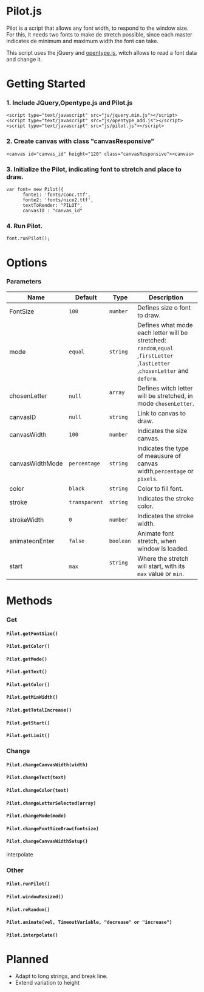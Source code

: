 # Pilot.js
Pilot is a script that allows any font width, to respond to the window size. For this, it needs two fonts to make de stretch possible, since each master indicates de minimum and maximum width the font can take. </p>

This script uses the jQuery and [opentype.js](http://opentype.js.org/), witch allows to read a font data and change it.



# Getting Started
### 1. Include JQuery,Opentype.js and Pilot.js

    <script type="text/javascript" src="js/jquery.min.js"></script> 
    <script type="text/javascript" src="js/opentype_add.js"></script>
    <script type="text/javascript" src="js/pilot.js"></script>
    

### 2. Create canvas with class "canvasResponsive"
    <canvas id="canvas_id" height="120" class="canvasResponsive"><canvas>


### 3. Initialize the Pilot, indicating font to stretch and place to draw.

    var font= new Pilot({
          fonte1: 'fonts/Conc.ttf',  
          fonte2: 'fonts/nice2.ttf', 
          textToRender: "PILOT", 
          canvasID : "canvas_id" 
          
### 4. Run Pilot.
    font.runPilot();
    
    
    

# Options
### Parameters
| Name          | Default             | Type      | Description                                                          |
|---------------|---------------------|---------------------|--------------------------------------------------------------------------------------------------------------------------------------------------------------------------------------------------------------------------------------------------------------------------------------------------------------------------------------------------------------------------------------------------------------------------------------------------------------------------------------------------------------------------------------------------------------------------------------------------------------------------------------------------------------------------------------------------------------|
| FontSize     | `100`            | `number`            | Defines size o font to draw.     |
| mode     | `equal`            | `string`            | Defines what mode each letter will be stretched: `random`,`equal` ,`firstLetter` ,`lastLetter` ,`chosenLetter` and `deform`. |
| chosenLetter     | `null`            | `array`            | Defines witch letter will be stretched, in mode `chosenLetter`.|
| canvasID     | `null`            | `string`            | Link to canvas to draw.    |
| canvasWidth     | `100`            | `number`            | Indicates the size canvas.     |
| canvasWidthMode     | `percentage`            | `string`            | Indicates the type of meausure of canvas width,`percentage` or `pixels`.    |
| color     | `black`            | `string`            | Color to fill font.     |
| stroke     | `transparent`            | `string`            | Indicates the stroke color. |
| strokeWidth     | `0`            | `number`            | Indicates the stroke width. |
| animateonEnter     | `false`            | `boolean`            | Animate font stretch, when window is loaded. |
| start     | `max`            | `string`            | Where the stretch will start, with its `max` value or `min`. |


# Methods
### Get
#### `Pilot.getFontSize()`
#### `Pilot.getColor()`
#### `Pilot.getMode()`
#### `Pilot.getText()`
#### `Pilot.getColor()`
#### `Pilot.getMinWidth()`
#### `Pilot.getTotalIncrease()`
#### `Pilot.getStart()`
#### `Pilot.getLimit()`

### Change
#### `Pilot.changeCanvasWidth(width)`
#### `Pilot.changeText(text)`
#### `Pilot.changeColor(text)`
#### `Pilot.changeLetterSelected(array)`
#### `Pilot.changeMode(mode)`
#### `Pilot.changeFontSizeDraw(fontsize)`
#### `Pilot.changeCanvasWidthSetup()`
interpolate


### Other
#### `Pilot.runPilot()`
#### `Pilot.windowResized()`
#### `Pilot.reRandom()`
#### `Pilot.animate(vel, TimeoutVariable, "decrease" or "increase")`
#### `Pilot.interpolate()`





Planned
=======
* Adapt to long strings, and break line.
* Extend variation to height
